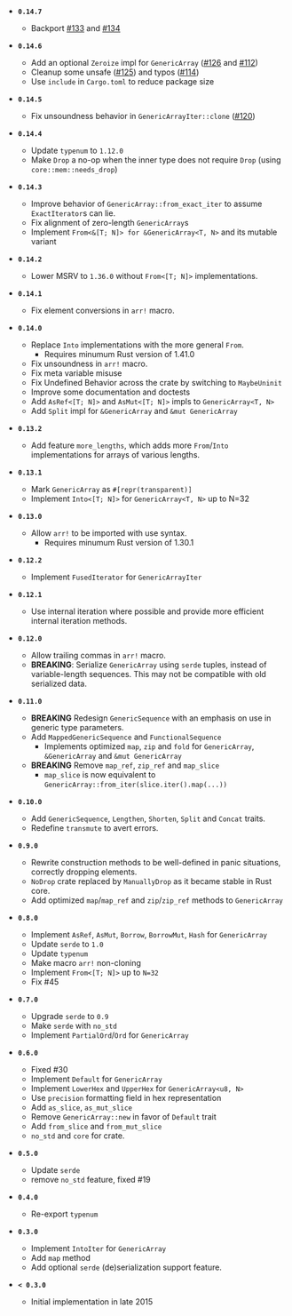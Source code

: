 - **`0.14.7`**

  - Backport [#133](https://github.com/fizyk20/generic-array/pull/133) and [#134](https://github.com/fizyk20/generic-array/pull/134)

- **`0.14.6`**

  - Add an optional `Zeroize` impl for `GenericArray` ([#126](https://github.com/fizyk20/generic-array/pull/126) and [#112](https://github.com/fizyk20/generic-array/pull/112))
  - Cleanup some unsafe ([#125](https://github.com/fizyk20/generic-array/pull/125)) and typos ([#114](https://github.com/fizyk20/generic-array/pull/114))
  - Use `include` in `Cargo.toml` to reduce package size

- **`0.14.5`**

  - Fix unsoundness behavior in `GenericArrayIter::clone` ([#120](https://github.com/fizyk20/generic-array/pull/120))

- **`0.14.4`**

  - Update `typenum` to `1.12.0`
  - Make `Drop` a no-op when the inner type does not require `Drop` (using `core::mem::needs_drop`)

- **`0.14.3`**

  - Improve behavior of `GenericArray::from_exact_iter` to assume `ExactIterator`s can lie.
  - Fix alignment of zero-length `GenericArray`s
  - Implement `From<&[T; N]> for &GenericArray<T, N>` and its mutable variant

- **`0.14.2`**

  - Lower MSRV to `1.36.0` without `From<[T; N]>` implementations.

- **`0.14.1`**

  - Fix element conversions in `arr!` macro.

- **`0.14.0`**

  - Replace `Into` implementations with the more general `From`.
    - Requires minumum Rust version of 1.41.0
  - Fix unsoundness in `arr!` macro.
  - Fix meta variable misuse
  - Fix Undefined Behavior across the crate by switching to `MaybeUninit`
  - Improve some documentation and doctests
  - Add `AsRef<[T; N]>` and `AsMut<[T; N]>` impls to `GenericArray<T, N>`
  - Add `Split` impl for `&GenericArray` and `&mut GenericArray`

- **`0.13.2`**

  - Add feature `more_lengths`, which adds more `From`/`Into` implementations for arrays of various lengths.

- **`0.13.1`**

  - Mark `GenericArray` as `#[repr(transparent)]`
  - Implement `Into<[T; N]>` for `GenericArray<T, N>` up to N=32

- **`0.13.0`**

  - Allow `arr!` to be imported with use syntax.
    - Requires minumum Rust version of 1.30.1

- **`0.12.2`**

  - Implement `FusedIterator` for `GenericArrayIter`

- **`0.12.1`**

  - Use internal iteration where possible and provide more efficient internal iteration methods.

- **`0.12.0`**

  - Allow trailing commas in `arr!` macro.
  - **BREAKING**: Serialize `GenericArray` using `serde` tuples, instead of variable-length sequences. This may not be compatible with old serialized data.

- **`0.11.0`**
  - **BREAKING** Redesign `GenericSequence` with an emphasis on use in generic type parameters.
  - Add `MappedGenericSequence` and `FunctionalSequence`
    - Implements optimized `map`, `zip` and `fold` for `GenericArray`, `&GenericArray` and `&mut GenericArray`
  - **BREAKING** Remove `map_ref`, `zip_ref` and `map_slice`
    - `map_slice` is now equivalent to `GenericArray::from_iter(slice.iter().map(...))`
- **`0.10.0`**
  - Add `GenericSequence`, `Lengthen`, `Shorten`, `Split` and `Concat` traits.
  - Redefine `transmute` to avert errors.
- **`0.9.0`**
  - Rewrite construction methods to be well-defined in panic situations, correctly dropping elements.
  - `NoDrop` crate replaced by `ManuallyDrop` as it became stable in Rust core.
  - Add optimized `map`/`map_ref` and `zip`/`zip_ref` methods to `GenericArray`
- **`0.8.0`**
  - Implement `AsRef`, `AsMut`, `Borrow`, `BorrowMut`, `Hash` for `GenericArray`
  - Update `serde` to `1.0`
  - Update `typenum`
  - Make macro `arr!` non-cloning
  - Implement `From<[T; N]>` up to `N=32`
  - Fix #45
- **`0.7.0`**
  - Upgrade `serde` to `0.9`
  - Make `serde` with `no_std`
  - Implement `PartialOrd`/`Ord` for `GenericArray`
- **`0.6.0`**
  - Fixed #30
  - Implement `Default` for `GenericArray`
  - Implement `LowerHex` and `UpperHex` for `GenericArray<u8, N>`
  - Use `precision` formatting field in hex representation
  - Add `as_slice`, `as_mut_slice`
  - Remove `GenericArray::new` in favor of `Default` trait
  - Add `from_slice` and `from_mut_slice`
  - `no_std` and `core` for crate.
- **`0.5.0`**
  - Update `serde`
  - remove `no_std` feature, fixed #19
- **`0.4.0`**
  - Re-export `typenum`
- **`0.3.0`**
  - Implement `IntoIter` for `GenericArray`
  - Add `map` method
  - Add optional `serde` (de)serialization support feature.
- **`< 0.3.0`**
  - Initial implementation in late 2015

